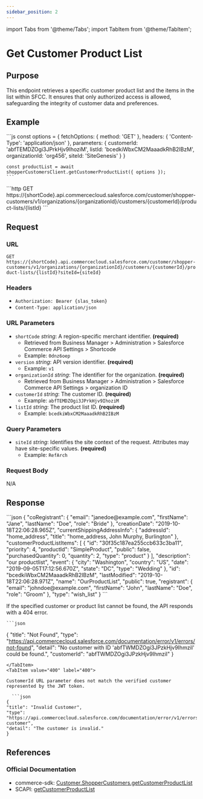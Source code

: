 ```yaml
---
sidebar_position: 2
---
```


import Tabs from '@theme/Tabs';
import TabItem from '@theme/TabItem';

# Get Customer Product List

## Purpose

This endpoint retrieves a specific customer product list and the items in the list within SFCC. It ensures that only authorized access is allowed, safeguarding the integrity of customer data and preferences.

## Example

<Tabs>
  <TabItem value="commerce-sdk" label="Commerce SDK">
    ```js
    const options = {
      fetchOptions: {
        method: 'GET'
      },
      headers: {
        'Content-Type': 'application/json'
      },
      parameters: {
        customerId: 'abfTEMDZOgi3JPrkHjv9IhoziM',
        listId: 'bcedkiWbxCM2MaaadkRhB2IBzM',
        organizationId: 'org456',
        siteId: 'SiteGenesis'
      }
    }

    const productList = await shopperCustomersClient.getCustomerProductList({ options });
    ```
  </TabItem>
  <TabItem value="scapi" label="SCAPI">
    ```http
    GET https://{shortCode}.api.commercecloud.salesforce.com/customer/shopper-customers/v1/organizations/{organizationId}/customers/{customerId}/product-lists/{listId}
    ```
  </TabItem>
</Tabs>

## Request

### URL

``GET https://{shortCode}.api.commercecloud.salesforce.com/customer/shopper-customers/v1/organizations/{organizationId}/customers/{customerId}/product-lists/{listId}?siteId={siteId}``

### Headers
- ``Authorization: Bearer {slas_token}``
- ``Content-Type: application/json``

### URL Parameters

- ``shortCode`` *string*: A region-specific merchant identifier. **(required)**
  - Retrieved from Business Manager > Administration > Salesforce Commerce API Settings > Shortcode
  - Example: ``0dnz6oep``
- ``version`` *string*: API version identifier. **(required)**
  - Example: `v1`
- ``organizationId`` *string*: The identifier for the organization. **(required)**
  - Retrieved from Business Manager > Administration > Salesforce Commerce API Settings > organization ID
- ``customerId`` *string*: The customer ID. **(required)**
  - Example: ``abfTEMDZOgi3JPrkHjv9IhoziM``
- ``listId`` *string*: The product list ID. **(required)**
  - Example: ``bcedkiWbxCM2MaaadkRhB2IBzM``

### Query Parameters

- ``siteId`` *string*: Identifies the site context of the request. Attributes may have site-specific values. **(required)**
  - Example: `RefArch`

### Request Body

N/A

## Response

<Tabs>
  <TabItem value="200" label="200">
  ```json
  {
    "coRegistrant": {
      "email": "janedoe@example.com",
      "firstName": "Jane",
      "lastName": "Doe",
      "role": "Bride"
    },
    "creationDate": "2019-10-18T22:06:28.965Z",
    "currentShippingAddressInfo": {
      "addressId": "home_address",
      "title": "home_address, John Murphy, Burlington"
    },
    "customerProductListItems": [
      {
        "id": "30f35c187ea255ccb633c3ba11",
        "priority": 4,
        "productId": "SimpleProduct",
        "public": false,
        "purchasedQuantity": 0,
        "quantity": 2,
        "type": "product"
      }
    ],
    "description": "our productlist",
    "event": {
      "city": "Washington",
      "country": "US",
      "date": "2019-09-05T17:12:56.670Z",
      "state": "DC",
      "type": "Wedding"
    },
    "id": "bcedkiWbxCM2MaaadkRhB2IBzM",
    "lastModified": "2019-10-18T22:06:28.971Z",
    "name": "OurProductList",
    "public": true,
    "registrant": {
      "email": "johndoe@example.com",
      "firstName": "John",
      "lastName": "Doe",
      "role": "Groom"
    },
    "type": "wish_list"
  }
  ```
  </TabItem>

  <TabItem value="404" label="404">

  If the specified customer or product list cannot be found, the API responds with a 404 error.

    ```json
   {
  "title": "Not Found",
  "type": "https://api.commercecloud.salesforce.com/documentation/error/v1/errors/not-found",
  "detail": "No customer with ID 'abfTWMDZOgi3JPzkHjv9IhmziI' could be found.",
  "customerId": "abfTWMDZOgi3JPzkHjv9IhmziI"
}
  ```
  </TabItem>
  <TabItem value="400" label="400">

  CustomerId URL parameter does not match the verified customer represented by the JWT token.

    ```json
  {
  "title": "Invalid Customer",
  "type": "https://api.commercecloud.salesforce.com/documentation/error/v1/errors/invalid-customer",
  "detail": "The customer is invalid."
}
  ```
  </TabItem>
</Tabs>

## References

### Official Documentation
- commerce-sdk: [Customer.ShopperCustomers.getCustomerProductList](https://salesforcecommercecloud.github.io/commerce-sdk/classes/customer.shoppercustomers.html#getcustomerproductlist)
- SCAPI: [getCustomerProductList](https://developer.salesforce.com/docs/commerce/commerce-api/references/shopper-customers?meta=getCustomerProductList)

